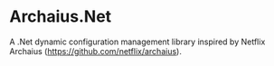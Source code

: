 # Archaius.Net
A .Net dynamic configuration management library inspired by Netflix Archaius (https://github.com/netflix/archaius).
